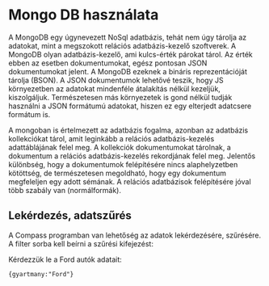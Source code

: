 # Mongo DB használata

A MongoDB egy úgynevezett NoSql adatbázis, tehát nem úgy tárolja az adatokat, mint a megszokott relációs adatbázis-kezelő szoftverek. 
A MongoDB olyan adatbázis-kezelő, ami kulcs-érték párokat tárol. Az érték ebben az esetben dokumentumokat, egész pontosan JSON dokumentumokat  jelent. A MongoDB ezeknek a bináris reprezentációját tárolja (BSON). A JSON dokumentumok lehetővé teszik, hogy JS környezetben az adatokat mindenféle átalakítás nélkül kezeljük, kiszolgáljuk. Természetesen más környezetek is gond nélkül tudják használni a JSON formátumú adatokat, hiszen ez egy elterjedt adatcsere formátum is.

A mongoban is értelmezett az adatbázis fogalma, azonban az adatbázis kollekciókat tárol, amit leginkább a relációs adatbázis-kezelés adattáblájának felel meg.
A kollekciók dokumentumokat tárolnak, a dokumentum a relációs adatbázis-kezelés rekordjának felel meg. 
Jelentős különbség, hogy a dokumentumok felépítésére nincs alaphelyzetben kötöttség, de természetesen megoldható, hogy egy dokumentum megfeleljen egy adott sémának. A relációs adatbázisok felépítésére jóval több szabály van (normálformák).

## Lekérdezés, adatszűrés

A Compass programban van lehetőség az adatok lekérdezésére, szűrésére. A filter sorba kell beírni a szűrési kifejezést:

Kérdezzük le a Ford autók adatait:
```mongodb
{gyartmany:"Ford"}
```
